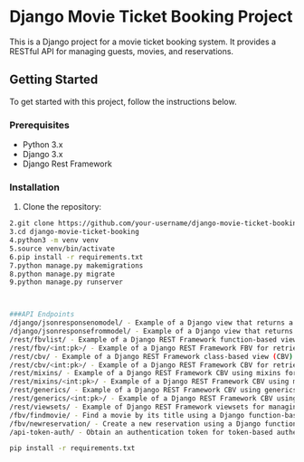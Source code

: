 # Django Movie Ticket Booking Project

This is a Django project for a movie ticket booking system. It provides a RESTful API for managing guests, movies, and reservations.

## Getting Started

To get started with this project, follow the instructions below.

### Prerequisites

- Python 3.x
- Django 3.x
- Django Rest Framework

### Installation

1. Clone the repository:

```bash
2.git clone https://github.com/your-username/django-movie-ticket-booking.git
3.cd django-movie-ticket-booking
4.python3 -m venv venv
5.source venv/bin/activate
6.pip install -r requirements.txt
7.python manage.py makemigrations
8.python manage.py migrate
9.python manage.py runserver



###API Endpoints
/django/jsonresponsenomodel/ - Example of a Django view that returns a JSON response without using a model.
/django/jsonresponsefrommodel/ - Example of a Django view that returns a JSON response using a model.
/rest/fbvlist/ - Example of a Django REST Framework function-based view (FBV) for listing and creating records.
/rest/fbv/<int:pk>/ - Example of a Django REST Framework FBV for retrieving, updating, and deleting a specific record.
/rest/cbv/ - Example of a Django REST Framework class-based view (CBV) for listing and creating records.
/rest/cbv/<int:pk>/ - Example of a Django REST Framework CBV for retrieving, updating, and deleting a specific record.
/rest/mixins/ - Example of a Django REST Framework CBV using mixins for listing and creating records.
/rest/mixins/<int:pk>/ - Example of a Django REST Framework CBV using mixins for retrieving, updating, and deleting a specific record.
/rest/generics/ - Example of a Django REST Framework CBV using generics for listing and creating records.
/rest/generics/<int:pk>/ - Example of a Django REST Framework CBV using generics for retrieving, updating, and deleting a specific record.
/rest/viewsets/ - Example of Django REST Framework viewsets for managing guests, movies, and reservations.
/fbv/findmovie/ - Find a movie by its title using a Django function-based view.
/fbv/newreservation/ - Create a new reservation using a Django function-based view.
/api-token-auth/ - Obtain an authentication token for token-based authentication.

pip install -r requirements.txt
